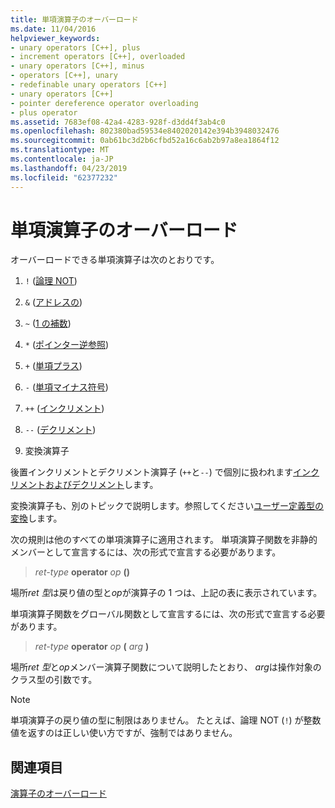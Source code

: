 ```yaml
---
title: 単項演算子のオーバーロード
ms.date: 11/04/2016
helpviewer_keywords:
- unary operators [C++], plus
- increment operators [C++], overloaded
- unary operators [C++], minus
- operators [C++], unary
- redefinable unary operators [C++]
- unary operators [C++]
- pointer dereference operator overloading
- plus operator
ms.assetid: 7683ef08-42a4-4283-928f-d3dd4f3ab4c0
ms.openlocfilehash: 802380bad59534e8402020142e394b3948032476
ms.sourcegitcommit: 0ab61bc3d2b6cfbd52a16c6ab2b97a8ea1864f12
ms.translationtype: MT
ms.contentlocale: ja-JP
ms.lasthandoff: 04/23/2019
ms.locfileid: "62377232"
---
```

# <a name="overloading-unary-operators"></a>単項演算子のオーバーロード

オーバーロードできる単項演算子は次のとおりです。

1. `!` ([論理 NOT](../cpp/logical-negation-operator-exclpt.md))

1. `&` ([アドレスの](../cpp/address-of-operator-amp.md))

1. `~` ([1 の補数](../cpp/one-s-complement-operator-tilde.md))

1. `*` ([ポインター逆参照](../cpp/indirection-operator-star.md))

1. `+` ([単項プラス](../cpp/additive-operators-plus-and.md))

1. `-` ([単項マイナス符号](../cpp/additive-operators-plus-and.md))

1. `++` ([インクリメント](../cpp/prefix-increment-and-decrement-operators-increment-and-decrement.md))

1. `--` ([デクリメント](../cpp/prefix-increment-and-decrement-operators-increment-and-decrement.md))

9. 変換演算子

後置インクリメントとデクリメント演算子 (`++`と`--`) で個別に扱われます[インクリメントおよびデクリメント](../cpp/increment-and-decrement-operator-overloading-cpp.md)します。

変換演算子も、別のトピックで説明します。参照してください[ユーザー定義型の変換](../cpp/user-defined-type-conversions-cpp.md)します。

次の規則は他のすべての単項演算子に適用されます。 単項演算子関数を非静的メンバーとして宣言するには、次の形式で宣言する必要があります。

> *ret-type* **operator** *op* **()**

場所*ret 型*は戻り値の型と*op*が演算子の 1 つは、上記の表に表示されています。

単項演算子関数をグローバル関数として宣言するには、次の形式で宣言する必要があります。

> *ret-type* **operator** *op* **(** *arg* **)**

場所*ret 型*と*op*メンバー演算子関数について説明したとおり、 *arg*は操作対象のクラス型の引数です。

> [!NOTE]
>  単項演算子の戻り値の型に制限はありません。 たとえば、論理 NOT (`!`) が整数値を返すのは正しい使い方ですが、強制ではありません。

## <a name="see-also"></a>関連項目

[演算子のオーバーロード](../cpp/operator-overloading.md)